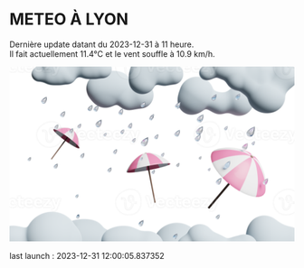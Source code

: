 # METEO À LYON

Dernière update datant du 2023-12-31 à 11 heure.  
Il fait actuellement 11.4°C et le vent souffle à 10.9 km/h.      

![](./.github/rain.png)

last launch : 2023-12-31 12:00:05.837352
